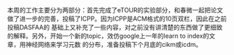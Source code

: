本周的工作主要分为两部分：首先完成了eTOUR的实验部分，和春微一起把论文做了进一步的完善，投稿了ICPP。因为ICPP是ACM格式的10页双栏，因此在之前投稿DASFAA的
基础上又补充了一些内容，对之前没有讲清楚的东西做了更细致的解释。另外，开始一个新的topic，效仿google上一年的learn to index的文章，用神经网络来学习元数
的分布，准备投稿下个月底的cikm或icdm。
